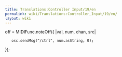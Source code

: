 ```yaml
---
title: Translations:Controller Input/19/en
permalink: wiki/Translations:Controller_Input/19/en/
layout: wiki
---
```


off = MIDIFunc.noteOff({ \|val, num, chan, src\|

`   osc.sendMsg("/ctrl", num.asString, 0);`

});
